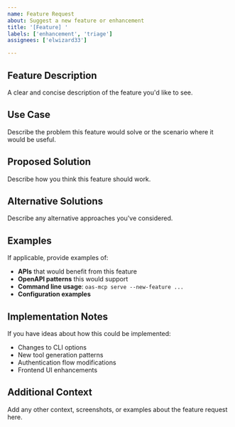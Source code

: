 ```yaml
---
name: Feature Request
about: Suggest a new feature or enhancement
title: '[Feature] '
labels: ['enhancement', 'triage']
assignees: ['elwizard33']

---
```


## Feature Description
A clear and concise description of the feature you'd like to see.

## Use Case
Describe the problem this feature would solve or the scenario where it would be useful.

## Proposed Solution
Describe how you think this feature should work.

## Alternative Solutions
Describe any alternative approaches you've considered.

## Examples
If applicable, provide examples of:
- **APIs** that would benefit from this feature
- **OpenAPI patterns** this would support
- **Command line usage**: `oas-mcp serve --new-feature ...`
- **Configuration examples**

## Implementation Notes
If you have ideas about how this could be implemented:
- Changes to CLI options
- New tool generation patterns
- Authentication flow modifications
- Frontend UI enhancements

## Additional Context
Add any other context, screenshots, or examples about the feature request here.

